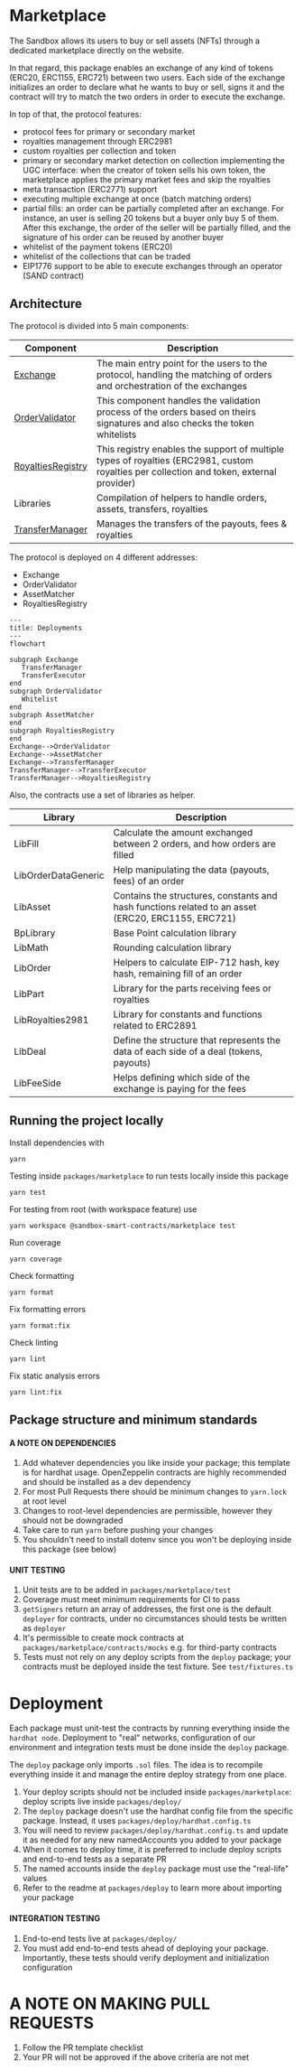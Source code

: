 # Marketplace

The Sandbox allows its users to buy or sell assets (NFTs) through a dedicated marketplace directly on the website.

In that regard, this package enables an exchange of any kind of tokens (ERC20, ERC1155, ERC721) between two users. Each side of the exchange initializes an order to declare what he wants to buy or sell, signs it and the contract will try to match the two orders in order to execute the exchange.

In top of that, the protocol features:
- protocol fees for primary or secondary market
- royalties management through ERC2981
- custom royalties per collection and token
- primary or secondary market detection on collection implementing the UGC interface: when the creator of token sells his own token, the marketplace applies the primary market fees and skip the royalties
- meta transaction (ERC2771) support
- executing multiple exchange at once (batch matching orders)
- partial fills: an order can be partially completed after an exchange. For instance, an user is selling 20 tokens but a buyer only buy 5 of them. After this exchange, the order of the seller will be partially filled, and the signature of his order can be reused by another buyer
- whitelist of the payment tokens (ERC20)
- whitelist of the collections that can be traded
- EIP1776 support to be able to execute exchanges through an operator (SAND contract)

## Architecture

The protocol is divided into 5 main components:

Component | Description
---------|----------
 [Exchange](docs/exchange/Exchange.md) | The main entry point for the users to the protocol, handling the matching of orders and orchestration of the exchanges
 [OrderValidator](docs/exchange/OrderValidator.md) | This component handles the validation process of the orders based on theirs signatures and also checks the token whitelists
 [RoyaltiesRegistry](docs/royalties-registry/RoyaltiesRegistry.md) | This registry enables the support of multiple types of royalties (ERC2981, custom royalties per collection and token, external provider)
 Libraries | Compilation of helpers to handle orders, assets, transfers, royalties
 [TransferManager](docs/transfer-manager/TransferManager.md) | Manages the transfers of the payouts, fees & royalties

The protocol is deployed on 4 different addresses:
- Exchange
- OrderValidator
- AssetMatcher
- RoyaltiesRegistry

```mermaid
---
title: Deployments
---
flowchart

subgraph Exchange
   TransferManager
   TransferExecutor
end
subgraph OrderValidator
   Whitelist
end
subgraph AssetMatcher
end
subgraph RoyaltiesRegistry
end   
Exchange-->OrderValidator
Exchange-->AssetMatcher
Exchange-->TransferManager
TransferManager-->TransferExecutor
TransferManager-->RoyaltiesRegistry
```

Also, the contracts use a set of libraries as helper.

Library | Description
---------|----------
 LibFill | Calculate the amount exchanged between 2 orders, and how orders are filled
 LibOrderDataGeneric | Help manipulating the data (payouts, fees) of an order
 LibAsset | Contains the structures, constants and hash functions related to an asset (ERC20, ERC1155, ERC721)
 BpLibrary | Base Point calculation library
 LibMath | Rounding calculation library
 LibOrder | Helpers to calculate EIP-712 hash, key hash, remaining fill of an order
 LibPart | Library for the parts receiving fees or royalties
 LibRoyalties2981 | Library for constants and functions related to ERC2891
 LibDeal | Define the structure that represents the data of each side of a deal (tokens, payouts)
 LibFeeSide | Helps defining which side of the exchange is paying for the fees

## Running the project locally

Install dependencies with
```shell
yarn
```

Testing inside `packages/marketplace` to run tests locally inside this package
```shell
yarn test
```

For testing from root (with workspace feature) use
```shell
yarn workspace @sandbox-smart-contracts/marketplace test
```

Run coverage
```shell
yarn coverage
```

Check formatting
```shell
yarn format
```

Fix formatting errors
```shell
yarn format:fix
```

Check linting
```shell
yarn lint
```

Fix static analysis errors
```shell
yarn lint:fix
```

## Package structure and minimum standards

#### A NOTE ON DEPENDENCIES

1. Add whatever dependencies you like inside your package; this template is for hardhat usage. OpenZeppelin contracts are highly recommended and should be installed as a dev dependency
2. For most Pull Requests there should be minimum changes to `yarn.lock` at root level
3. Changes to root-level dependencies are permissible, however they should not be downgraded
4. Take care to run `yarn` before pushing your changes
5. You shouldn't need to install dotenv since you won't be deploying inside this package (see below)

#### UNIT TESTING

1. Unit tests are to be added in `packages/marketplace/test`
2. Coverage must meet minimum requirements for CI to pass
3. `getSigners` return an array of addresses, the first one is the default `deployer` for contracts, under no circumstances should tests be written as `deployer`
4. It's permissible to create mock contracts at `packages/marketplace/contracts/mocks` e.g. for third-party contracts
5. Tests must not rely on any deploy scripts from the `deploy` package; your contracts must be deployed inside the test
   fixture. See `test/fixtures.ts`

# Deployment

Each package must unit-test the contracts by running everything inside the `hardhat node`. Deployment to "real" networks, configuration of our environment and integration tests must be done inside the `deploy` package.

The `deploy` package only imports `.sol` files. The idea is to recompile everything inside it and manage the entire deploy strategy from one place.

1. Your deploy scripts should not be included inside `packages/marketplace`: deploy scripts live inside `packages/deploy/`
2. The `deploy` package doesn't use the hardhat config file from the specific package. Instead, it
   uses `packages/deploy/hardhat.config.ts`
3. You will need to review `packages/deploy/hardhat.config.ts` and update it as needed for any new namedAccounts you added to your package
4. When it comes to deploy time, it is preferred to include deploy scripts and end-to-end tests as a separate PR
5. The named accounts inside the `deploy` package must use the "real-life" values
6. Refer to the readme at `packages/deploy` to learn more about importing your package

#### INTEGRATION TESTING

1. End-to-end tests live at `packages/deploy/`
2. You must add end-to-end tests ahead of deploying your package. Importantly, these tests should verify deployment and initialization configuration

# A NOTE ON MAKING PULL REQUESTS

1. Follow the PR template checklist
2. Your PR will not be approved if the above criteria are not met
